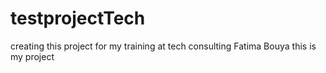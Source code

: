 # testprojectTech

creating this project for my training at tech consulting
Fatima Bouya 
this is my project 
